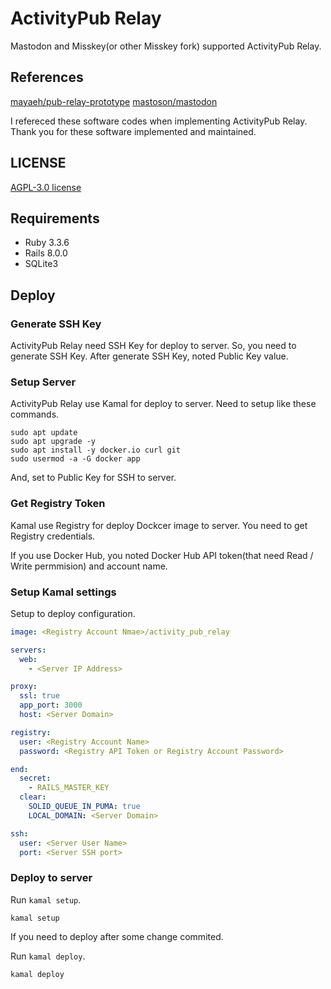 # ActivityPub Relay

Mastodon and Misskey(or other Misskey fork) supported ActivityPub Relay.

## References

[mayaeh/pub-relay-prototype](https://github.com/mayaeh/pub-relay-prototype)
[mastoson/mastodon](https://github.com/mastodon/mastodon)

I refereced these software codes when implementing ActivityPub Relay.
Thank you for these software implemented and maintained.

## LICENSE

[AGPL-3.0 license](./LICENSE)

## Requirements

- Ruby 3.3.6
- Rails 8.0.0
- SQLite3

## Deploy
### Generate SSH Key

ActivityPub Relay need SSH Key for deploy to server.
So, you need to generate SSH Key.
After generate SSH Key, noted Public Key value.

### Setup Server

ActivityPub Relay use Kamal for deploy to server.
Need to setup like these commands.

```console
sudo apt update
sudo apt upgrade -y
sudo apt install -y docker.io curl git
sudo usermod -a -G docker app
```

And, set to Public Key for SSH to server.

### Get Registry Token

Kamal use Registry for deploy Dockcer image to server.
You need to get Registry credentials.

If you use Docker Hub, you noted Docker Hub API token(that need Read / Write permmision) and account name.

### Setup Kamal settings

Setup to deploy configuration.

```yml
image: <Registry Account Nmae>/activity_pub_relay

servers:
  web:
    - <Server IP Address>

proxy:
  ssl: true
  app_port: 3000
  host: <Server Domain>

registry:
  user: <Registry Account Name>
  password: <Registry API Token or Registry Account Password>

end:
  secret:
    - RAILS_MASTER_KEY
  clear:
    SOLID_QUEUE_IN_PUMA: true
    LOCAL_DOMAIN: <Server Domain>

ssh:
  user: <Server User Name>
  port: <Server SSH port>

```


### Deploy to server

Run `kamal setup`.

```console
kamal setup
```

If you need to deploy after some change commited.

Run `kamal deploy`.

```console
kamal deploy
```
